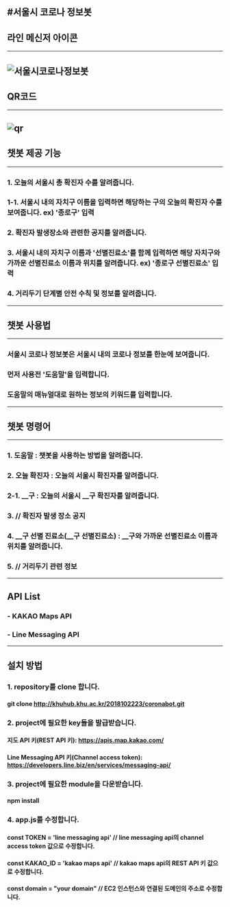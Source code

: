 #서울시 코로나 정보봇
------------------------
## 라인 메신저 아이콘
------------------------

![서울시코로나정보봇](https://user-images.githubusercontent.com/48651358/100540555-5600e000-3281-11eb-9ec4-1b9732f7c76e.jpg)
------------------------

## QR코드
------------------------

![qr](https://user-images.githubusercontent.com/48651358/100540638-cdcf0a80-3281-11eb-8950-ef1264f4307b.png)
------------------------

## 챗봇 제공 기능
------------------------

### 1. 오늘의 서울시 총 확진자 수를 알려줍니다.
### 1-1. 서울시 내의 자치구 이름을 입력하면 해당하는 구의 오늘의 확진자 수를 보여줍니다. ex) '종로구' 입력
### 2. 확진자 발생장소와 관련한 공지를 알려줍니다.
### 3. 서울시 내의 자치구 이름과 '선별진료소'를 함께 입력하면 해당 자치구와 가까운 선별진료소 이름과 위치를 알려줍니다. ex) '종로구 선별진료소' 입력
### 4. 거리두기 단계별 안전 수칙 및 정보를 알려줍니다.
------------------------

## 챗봇 사용법
------------------------

### 서울시 코로나 정보봇은 서울시 내의 코로나 정보를 한눈에 보여줍니다.
### 먼저 사용전 '도움말'을 입력합니다.
### 도움말의 매뉴얼대로 원하는 정보의 키워드를 입력합니다.
------------------------

## 챗봇 명령어
------------------------

### 1. 도움말 : 챗봇을 사용하는 방법을 알려줍니다.
### 2. 오늘 확진자 : 오늘의 서울시 확진자를 알려줍니다.
### 2-1. __구 : 오늘의 서울시 __구 확진자를 알려줍니다.
### 3. // 확진자 발생 장소 공지
### 4. __구 선별 진료소(__구 선별진료소) : __구와 가까운 선별진료소 이름과 위치를 알려줍니다.
### 5. // 거리두기 관련 정보
------------------------

## API List

### - KAKAO Maps API
### - Line Messaging API
------------------------

## 설치 방법

### 1. repository를 clone 합니다.
#### git clone http://khuhub.khu.ac.kr/2018102223/coronabot.git
### 2. project에 필요한 key들을 발급받습니다.
#### 지도 API 키(REST API 키): https://apis.map.kakao.com/
#### Line Messaging API 키(Channel access token): https://developers.line.biz/en/services/messaging-api/
### 3. project에 필요한 module을 다운받습니다.
#### npm install
### 4. app.js를 수정합니다.
#### const TOKEN = 'line messaging api' // line messaging api의 channel access token 값으로 수정합니다.
#### const KAKAO_ID = 'kakao maps api' // kakao maps api의 REST API 키 값으로 수정합니다.
#### const domain = "your domain" // EC2 인스턴스와 연결된 도메인의 주소로 수정합니다.

